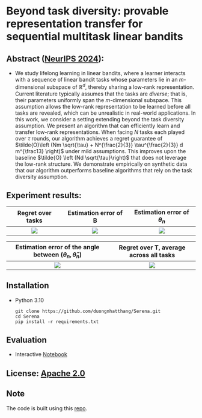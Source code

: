 # Beyond task diversity: provable representation transfer for sequential multitask linear bandits

## Abstract ([NeurIPS 2024]([https://arxiv.org/abs/2202.13001](https://openreview.net/forum?id=2kZMtdjzSV&referrer=%5BAuthor%20Console%5D(%2Fgroup%3Fid%3DNeurIPS.cc%2F2024%2FConference%2FAuthors%23your-submissions)))):
- We study lifelong learning in linear bandits, where a learner interacts with a sequence of linear bandit tasks whose parameters lie in an $m$-dimensional subspace of $\mathbb{R}^d$, thereby sharing a low-rank representation. Current literature typically assumes that the tasks are *diverse*; that is, their parameters uniformly span the $m$-dimensional subspace. This assumption allows the low-rank representation to be learned before all tasks are revealed, which can be unrealistic in real-world applications. In this work, we consider a setting extending beyond the task diversity assumption. We present an algorithm that can efficiently learn and transfer low-rank representations. When facing $N$ tasks each played over $\tau$ rounds, our algorithm achieves a regret guarantee of $\tilde{O}\left (Nm \sqrt{\tau} + N^{\frac{2}{3}} \tau^{\frac{2}{3}} d m^{\frac13} \right)$ under mild assumptions. This improves upon the baseline $\tilde{O} \left (Nd \sqrt{\tau}\right)$ that does not leverage the low-rank structure. We demonstrate empirically on synthetic data that our algorithm outperforms baseline algorithms that rely on the task diversity assumption.

## Experiment results:

**Regret over tasks**             |  **Estimation error of B** | **Estimation error of $\theta_n$**
:-------------------------:|:-------------------------:|:-------------------------:
![](https://github.com/duongnhatthang/Serena/blob/main/figures/new_reg.png)  |  ![](https://github.com/duongnhatthang/Serena/blob/main/figures/new_B.png) |  ![](https://github.com/duongnhatthang/Serena/blob/main/figures/new_theta_smooth.png)

**Estimation error of the angle between $(\theta_n, \hat{\theta}_n)$**             |  **Regret over T, average across all tasks**
:-------------------------:|:-------------------------:
![](https://github.com/duongnhatthang/Serena/blob/main/figures/new_angle_smooth.png)  |  ![](https://github.com/duongnhatthang/Serena/blob/main/figures/new_reg_T.png)


## Installation 
 -  Python 3.10

    ```
    git clone https://github.com/duongnhatthang/Serena.git
    cd Serena
    pip install -r requirements.txt
    ```

## Evaluation 
 -  Interactive [Notebook](https://github.com/duongnhatthang/Serena/blob/main/exp.ipynb)

## License: [Apache 2.0](https://github.com/duongnhatthang/meta-bandit/blob/main/LICENSE)

## Note

The code is built using this [repo](https://github.com/oh-lab/LinearBandit/tree/main).
